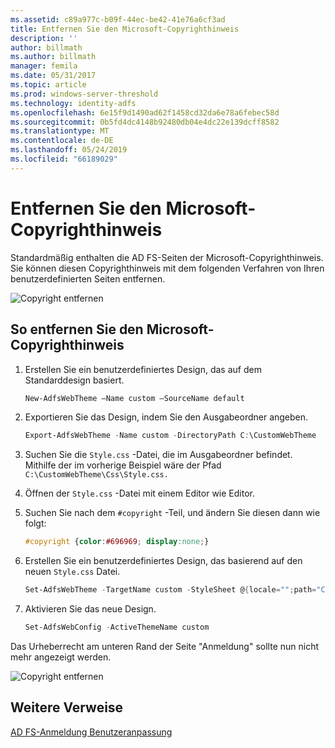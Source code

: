 ```yaml
---
ms.assetid: c89a977c-b09f-44ec-be42-41e76a6cf3ad
title: Entfernen Sie den Microsoft-Copyrighthinweis
description: ''
author: billmath
ms.author: billmath
manager: femila
ms.date: 05/31/2017
ms.topic: article
ms.prod: windows-server-threshold
ms.technology: identity-adfs
ms.openlocfilehash: 6e15f9d1490ad62f1458cd32da6e78a6febec58d
ms.sourcegitcommit: 0b5fd4dc4148b92480db04e4dc22e139dcff8582
ms.translationtype: MT
ms.contentlocale: de-DE
ms.lasthandoff: 05/24/2019
ms.locfileid: "66189029"
---
```

# <a name="remove-the-microsoft-copyright"></a>Entfernen Sie den Microsoft-Copyrighthinweis 


 
Standardmäßig enthalten die AD FS-Seiten der Microsoft-Copyrighthinweis. Sie können diesen Copyrighthinweis mit dem folgenden Verfahren von Ihren benutzerdefinierten Seiten entfernen. 

![Copyright entfernen](media/AD-FS-user-sign-in-customization/ADFS_Blue_Custom1.png) 
  
## <a name="to-remove-the-microsoft-copyright"></a>So entfernen Sie den Microsoft-Copyrighthinweis  
  
1. Erstellen Sie ein benutzerdefiniertes Design, das auf dem Standarddesign basiert.

   ```powershell
   New-AdfsWebTheme –Name custom –SourceName default
   ```

2. Exportieren Sie das Design, indem Sie den Ausgabeordner angeben.  

   ```powershell
   Export-AdfsWebTheme -Name custom -DirectoryPath C:\CustomWebTheme
   ```

3. Suchen Sie die `Style.css` -Datei, die im Ausgabeordner befindet. Mithilfe der im vorherige Beispiel wäre der Pfad `C:\CustomWebTheme\Css\Style.css.`
  
4. Öffnen der `Style.css` -Datei mit einem Editor wie Editor.  
  
5. Suchen Sie nach dem `#copyright` -Teil, und ändern Sie diesen dann wie folgt:  

   ```css
   #copyright {color:#696969; display:none;}
   ```

6. Erstellen Sie ein benutzerdefiniertes Design, das basierend auf den neuen `Style.css` Datei.  

   ```powershell
   Set-AdfsWebTheme -TargetName custom -StyleSheet @{locale="";path="C:\customWebTheme\css\style.css"}
   ```

7. Aktivieren Sie das neue Design.  

   ```powershell
   Set-AdfsWebConfig -ActiveThemeName custom
   ```

Das Urheberrecht am unteren Rand der Seite "Anmeldung" sollte nun nicht mehr angezeigt werden.

![Copyright entfernen](media/AD-FS-user-sign-in-customization/ADFS_Blue_Custom1a.png) 

## <a name="additional-references"></a>Weitere Verweise 
[AD FS-Anmeldung Benutzeranpassung](AD-FS-user-sign-in-customization.md) 
